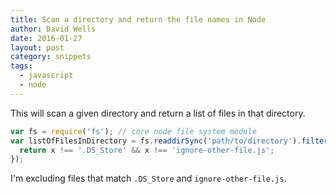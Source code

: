 ```yaml
---
title: Scan a directory and return the file names in Node
author: David Wells
date: 2016-01-27
layout: post
category: snippets
tags:
  - javascript
  - node
---
```


This will scan a given directory and return a list of files in that directory.

```js
var fs = require('fs'); // core node file system module
var listOfFilesInDirectory = fs.readdirSync('path/to/directory').filter(function(x) {
  return x !== '.DS_Store' && x !== 'ignore-other-file.js';
});
```

I'm excluding files that match `.DS_Store` and `ignore-other-file.js`.
